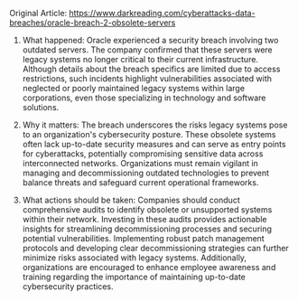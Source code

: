Original Article: https://www.darkreading.com/cyberattacks-data-breaches/oracle-breach-2-obsolete-servers

1) What happened: Oracle experienced a security breach involving two outdated servers. The company confirmed that these servers were legacy systems no longer critical to their current infrastructure. Although details about the breach specifics are limited due to access restrictions, such incidents highlight vulnerabilities associated with neglected or poorly maintained legacy systems within large corporations, even those specializing in technology and software solutions.

2) Why it matters: The breach underscores the risks legacy systems pose to an organization's cybersecurity posture. These obsolete systems often lack up-to-date security measures and can serve as entry points for cyberattacks, potentially compromising sensitive data across interconnected networks. Organizations must remain vigilant in managing and decommissioning outdated technologies to prevent balance threats and safeguard current operational frameworks.

3) What actions should be taken: Companies should conduct comprehensive audits to identify obsolete or unsupported systems within their network. Investing in these audits provides actionable insights for streamlining decommissioning processes and securing potential vulnerabilities. Implementing robust patch management protocols and developing clear decommissioning strategies can further minimize risks associated with legacy systems. Additionally, organizations are encouraged to enhance employee awareness and training regarding the importance of maintaining up-to-date cybersecurity practices.